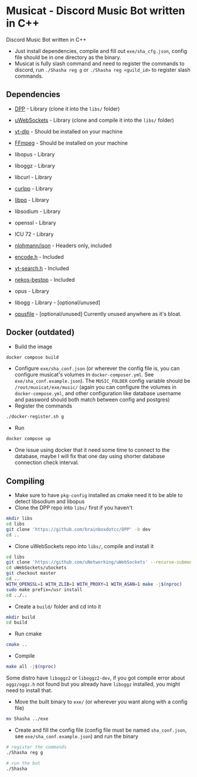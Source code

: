 # Musicat - Discord Music Bot written in C++

Discord Music Bot written in C++

- Just install dependencies, compile and fill out `exe/sha_cfg.json`, config file should be in one directory as the binary.
- Musicat is fully slash command and need to register the commands to discord, run `./Shasha reg g` or `./Shasha reg <guild_id>` to register slash commands.

## Dependencies

* [DPP](https://github.com/brainboxdotcc/DPP) - Library (clone it into the `libs/` folder)
* [uWebSockets](https://github.com/uNetworking/uWebSockets) - Library (clone and compile it into the `libs/` folder)
* [yt-dlp](https://github.com/yt-dlp/yt-dlp) - Should be installed on your machine
* [FFmpeg](https://github.com/FFmpeg/FFmpeg) - Should be installed on your machine
* libopus - Library
* liboggz - Library
* libcurl - Library
* [curlpp](https://github.com/jpbarrette/curlpp) - Library
* [libpq](https://github.com/postgres/postgres/tree/master/src/interfaces/libpq) - Library
* libsodium - Library
* openssl - Library
* ICU 72 - Library
* [nlohmann/json](https://github.com/nlohmann/json/tree/develop/single_include/nlohmann) - Headers only, included
* [encode.h](https://gist.github.com/arthurafarias/56fec2cd49a32f374c02d1df2b6c350f) - Included
* [yt-search.h](https://github.com/Neko-Life/yt-search.h) - Included
* [nekos-bestpp](https://github.com/Neko-Life/nekos-bestpp) - Included
* opus - Library

* libogg - Library - [optional/unused]
* [opusfile](https://github.com/xiph/opusfile) - [optional/unused] Currently unused anywhere as it's bloat.

## Docker (outdated)

* Build the image
```sh
docker compose build
```
* Configure `exe/sha_conf.json` (or wherever the config file is, you can configure musicat's volumes in `docker-composer.yml`. See `exe/sha_conf.example.json`).
  The `MUSIC_FOLDER` config variable should be `/root/musicat/exe/music/` (again you can configure the volumes in `docker-compose.yml`,
  and other configuration like database username and password should both match between config and postgres)
* Register the commands
```sh
./docker-register.sh g
```
* Run
```sh
docker compose up
```
* One issue using docker that it need some time to connect to the database, maybe I will fix that one day using shorter database connection check interval.

## Compiling
* Make sure to have `pkg-config` installed as cmake need it to be able to detect libsodium and libopus
* Clone the DPP repo into `libs/` first if you haven't
```sh
mkdir libs
cd libs
git clone 'https://github.com/brainboxdotcc/DPP' -b dev
cd ..
```
* Clone uWebSockets repo into `libs/`, compile and install it
```sh
cd libs
git clone 'https://github.com/uNetworking/uWebSockets' --recurse-submodules
cd uWebSockets/uSockets
git checkout master
cd ..
WITH_OPENSSL=1 WITH_ZLIB=1 WITH_PROXY=1 WITH_ASAN=1 make -j$(nproc)
sudo make prefix=/usr install
cd ../..
```
* Create a `build/` folder and cd into it
```sh
mkdir build
cd build
```
* Run cmake
```sh
cmake ..
```
* Compile
```sh
make all -j$(nproc)
```
Some distro have `liboggz2` or `liboggz2-dev`, if you got compile error about
`oggz/oggz.h` not found but you already have `liboggz` installed,
you might need to install that.

* Move the built binary to `exe/` (or wherever you want along with a config file)
```sh
mv Shasha ../exe
```
* Create and fill the config file (config file must be named `sha_conf.json`, see `exe/sha_conf.example.json`) and run the binary
```sh
# register the commands
./Shasha reg g

# run the bot
./Shasha
```
